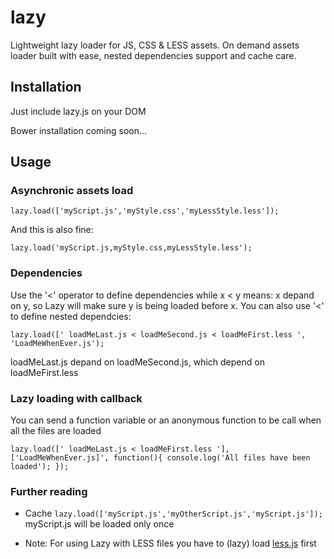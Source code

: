 lazy
====

Lightweight lazy loader for JS, CSS &amp; LESS assets.
On demand assets loader built with ease, nested dependencies support and cache care.

Installation
----
Just include lazy.js on your DOM

Bower installation coming soon...

Usage
----
### Asynchronic assets load
`lazy.load(['myScript.js','myStyle.css','myLessStyle.less']);`

And this is also fine:

`lazy.load('myScript.js,myStyle.css,myLessStyle.less');`

### Dependencies
Use the '<' operator to define dependencies while x < y means: x depand on y, so Lazy will make sure y is being loaded before x. You can also use '<' to define nested dependcies:

`lazy.load([' loadMeLast.js < loadMeSecond.js < loadMeFirst.less ', 'LoadMeWhenEver.js');`

loadMeLast.js depand on loadMeSecond.js, which depend on loadMeFirst.less

### Lazy loading with callback
You can send a function variable or an anonymous function to be call when all the files are loaded

  `lazy.load([' loadMeLast.js < loadMeFirst.less '], ['LoadMeWhenEver.js]', function(){
    console.log('All files have been loaded');
  });`

### Further reading
* Cache
`lazy.load(['myScript.js','myOtherScript.js','myScript.js']);`
myScript.js will be loaded only once

* Note: For using Lazy with LESS files you have to (lazy) load [less.js](https://github.com/less/less.js) first


